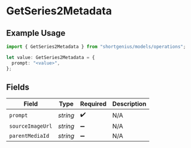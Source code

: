 # GetSeries2Metadata

## Example Usage

```typescript
import { GetSeries2Metadata } from "shortgenius/models/operations";

let value: GetSeries2Metadata = {
  prompt: "<value>",
};
```

## Fields

| Field              | Type               | Required           | Description        |
| ------------------ | ------------------ | ------------------ | ------------------ |
| `prompt`           | *string*           | :heavy_check_mark: | N/A                |
| `sourceImageUrl`   | *string*           | :heavy_minus_sign: | N/A                |
| `parentMediaId`    | *string*           | :heavy_minus_sign: | N/A                |